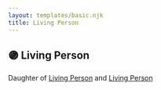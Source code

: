 ```yaml
---
layout: templates/basic.njk
title: Living Person
---
```

## 🟣 Living Person

Daughter of [Living Person](/people/2/24504153) and [Living Person](/people/3/33630976)
